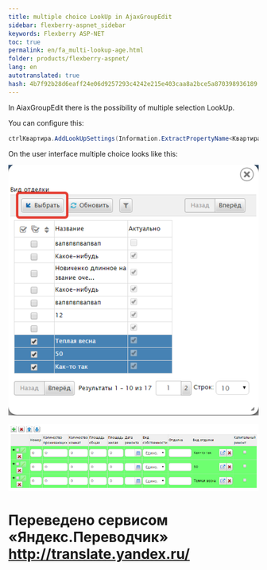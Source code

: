 ```yaml
--- 
title: multiple choice LookUp in AjaxGroupEdit 
sidebar: flexberry-aspnet_sidebar 
keywords: Flexberry ASP-NET 
toc: true 
permalink: en/fa_multi-lookup-age.html 
folder: products/flexberry-aspnet/ 
lang: en 
autotranslated: true 
hash: 4b7f92b28d6eaff24e06d9257293c4242e215e403caa8a2bce5a870398936189 
--- 
```


In AiaxGroupEdit there is the possibility of multiple selection LookUp. 

You can configure this: 

```csharp
ctrlКвартира.AddLookUpSettings(Information.ExtractPropertyName<Квартира>(x => x.ВидОтделки), new LookUpSetting { MultiSelect = true });
``` 

On the user interface multiple choice looks like this: 

![](/images/pages/products/flexberry-aspnet/controls/groupedit/multi-age1.png) 

![](/images/pages/products/flexberry-aspnet/controls/groupedit/multi-age2.png) 




 # Переведено сервисом «Яндекс.Переводчик» http://translate.yandex.ru/